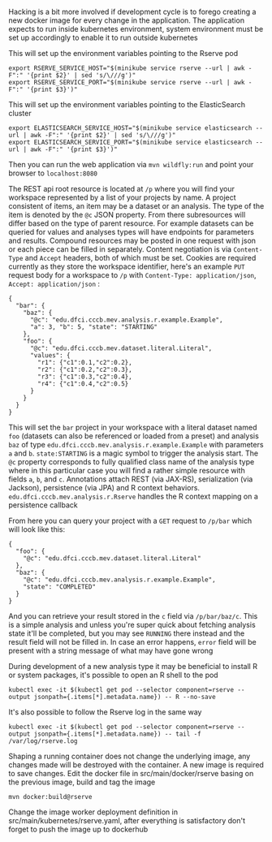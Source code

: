 Hacking is a bit more involved if development cycle is to forego creating a new docker image for every change in the application. The application expects to run inside kubernetes environment, system environment must be set up accordingly to enable it to run outside kubernetes

This will set up the environment variables pointing to the Rserve pod
```
export RSERVE_SERVICE_HOST="$(minikube service rserve --url | awk -F":" '{print $2}' | sed 's/\///g')"
export RSERVE_SERVICE_PORT="$(minikube service rserve --url | awk -F":" '{print $3}')"
```

This will set up the environment variables pointing to the ElasticSearch cluster
```
export ELASTICSEARCH_SERVICE_HOST="$(minikube service elasticsearch --url | awk -F":" '{print $2}' | sed 's/\///g')"
export ELASTICSEARCH_SERVICE_PORT="$(minikube service elasticsearch --url | awk -F":" '{print $3}')"
```

Then you can run the web application via `mvn wildfly:run` and point your browser to `localhost:8080`

The REST api root resource is located at `/p` where you will find your workspace represented by a list of your projects by name. A project consistent of items, an item may be a dataset or an analysis. The type of the item is denoted by the `@c` JSON property. From there subresources will differ based on the type of parent resource. For example datasets can be queried for values and analyses types will have endpoints for parameters and results. Compound resources may be posted in one request with json or each piece can be filled in separately. Content negotiation is via `Content-Type` and `Accept` headers, both of which must be set. Cookies are required currently as they store the workspace identifier, here's an example `PUT` request body for a workspace to `/p` with `Content-Type: application/json`, `Accept: application/json` :

```
{
  "bar": {
    "baz": {
      "@c": "edu.dfci.cccb.mev.analysis.r.example.Example",
      "a": 3, "b": 5, "state": "STARTING"
    },
    "foo": {
      "@c": "edu.dfci.cccb.mev.dataset.literal.Literal",
      "values": {
        "r1": {"c1":0.1,"c2":0.2},
        "r2": {"c1":0.2,"c2":0.3},
        "r3": {"c1":0.3,"c2":0.4},
        "r4": {"c1":0.4,"c2":0.5}
      }
    }
  }
}
```
This will set the `bar` project in your workspace with a literal dataset named `foo` (datasets can also be referenced or loaded from a preset) and analysis `baz` of type `edu.dfci.cccb.mev.analysis.r.example.Example` with parameters `a` and `b`. `state:STARTING` is a magic symbol to trigger the analysis start. The `@c` property corresponds to fully qualified class name of the analysis type where in this particular case you will find a rather simple resource with fields `a`, `b`, and `c`. Annotations attach REST (via JAX-RS), serialization (via Jackson), persistence (via JPA) and R context behaviors. `edu.dfci.cccb.mev.analysis.r.Rserve` handles the R context mapping on a persistence callback

From here you can query your project with a `GET` request to `/p/bar` which will look like this:
```
{
  "foo": {
    "@c": "edu.dfci.cccb.mev.dataset.literal.Literal"
  },
  "baz": {
    "@c": "edu.dfci.cccb.mev.analysis.r.example.Example",
    "state": "COMPLETED"
  }
}
```
And you can retrieve your result stored in the `c` field via `/p/bar/baz/c`. This is a simple analysis and unless you're super quick about fetching analysis state it'll be completed, but you may see `RUNNING` there instead and the result field will not be filled in. In case an error happens, `error` field will be present with a string message of what may have gone wrong

During development of a new analysis type it may be beneficial to install R or system packages, it's possible to open an R shell to the pod
```
kubectl exec -it $(kubectl get pod --selector component=rserve --output jsonpath={.items[*].metadata.name}) -- R --no-save
```

It's also possible to follow the Rserve log in the same way
```
kubectl exec -it $(kubectl get pod --selector component=rserve --output jsonpath={.items[*].metadata.name}) -- tail -f /var/log/rserve.log
```

Shaping a running container does not change the underlying image, any changes made will be destroyed with the container.  A new image is required to save changes. Edit the docker file in src/main/docker/rserve basing on the previous image, build and tag the image
```
mvn docker:build@rserve
```

Change the image worker deployment definition in src/main/kubernetes/rserve.yaml, after everything is satisfactory don't forget to push the image up to dockerhub